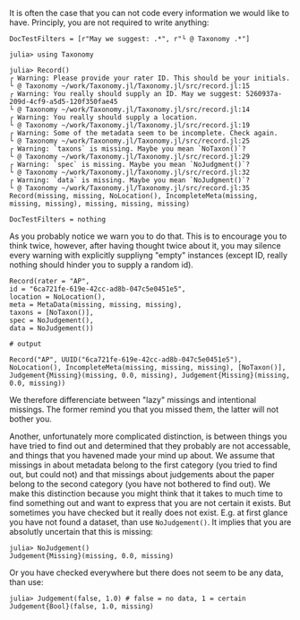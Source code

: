 It is often the case that you can not code every information we would like to have.
Principly, you are not required to write anything:

```@meta
DocTestFilters = [r"May we suggest: .*", r"└ @ Taxonomy .*"]
```

```jldoctest missing
julia> using Taxonomy

julia> Record()
┌ Warning: Please provide your rater ID. This should be your initials.
└ @ Taxonomy ~/work/Taxonomy.jl/Taxonomy.jl/src/record.jl:15
┌ Warning: You really should supply an ID. May we suggest: 5260937a-209d-4cf9-a5d5-120f350fae45
└ @ Taxonomy ~/work/Taxonomy.jl/Taxonomy.jl/src/record.jl:14
┌ Warning: You really should supply a location.
└ @ Taxonomy ~/work/Taxonomy.jl/Taxonomy.jl/src/record.jl:19
┌ Warning: Some of the metadata seem to be incomplete. Check again.
└ @ Taxonomy ~/work/Taxonomy.jl/Taxonomy.jl/src/record.jl:25
┌ Warning: `taxons` is missing. Maybe you mean `NoTaxon()`?
└ @ Taxonomy ~/work/Taxonomy.jl/Taxonomy.jl/src/record.jl:29
┌ Warning: `spec` is missing. Maybe you mean `NoJudgment()`?
└ @ Taxonomy ~/work/Taxonomy.jl/Taxonomy.jl/src/record.jl:32
┌ Warning: `data` is missing. Maybe you mean `NoJudgment()`?
└ @ Taxonomy ~/work/Taxonomy.jl/Taxonomy.jl/src/record.jl:35
Record(missing, missing, NoLocation(), IncompleteMeta(missing, missing, missing), missing, missing, missing)
```

```@meta
DocTestFilters = nothing
```

As you probably notice we warn you to do that.
This is to encourage you to think twice, however, after having thought twice about it, you may silence every warning with explicitly suppliyng "empty" instances (except ID, really nothing should hinder you to supply a random id).

```jldoctest missing
Record(rater = "AP",
id = "6ca721fe-619e-42cc-ad8b-047c5e0451e5",
location = NoLocation(),
meta = MetaData(missing, missing, missing),
taxons = [NoTaxon()],
spec = NoJudgement(),
data = NoJudgement())

# output

Record("AP", UUID("6ca721fe-619e-42cc-ad8b-047c5e0451e5"), NoLocation(), IncompleteMeta(missing, missing, missing), [NoTaxon()], Judgement{Missing}(missing, 0.0, missing), Judgement{Missing}(missing, 0.0, missing))
```
We therefore differenciate between "lazy" missings and intentional missings.
The former remind you that you missed them, the latter will not bother you.

Another, unfortunately more complicated distinction, is between things you have tried to find out and determined that they probably are not accessable, and things that you havened made your mind up about.
We assume that missings in about metadata belong to the first category (you tried to find out, but could not) and that missings about judgements about the paper belong to the second category (you have not bothered to find out).
We make this distinction because you might think that it takes to much time to find something out and want to express that you are not certain it exists.
But sometimes you have checked but it really does not exist.
E.g. at first glance you have not found a dataset, than use `NoJudgement()`.
It implies that you are absolutly uncertain that this is missing:

```jldoctest missing
julia> NoJudgement()
Judgement{Missing}(missing, 0.0, missing)
```

Or you have checked everywhere but there does not seem to be any data, than use:

```jldoctest missing
julia> Judgement(false, 1.0) # false = no data, 1 = certain
Judgement{Bool}(false, 1.0, missing)
```
